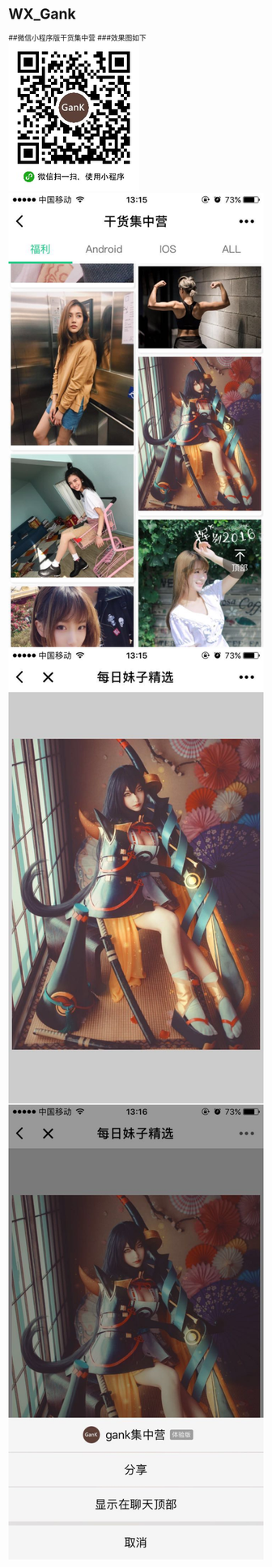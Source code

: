 # WX_Gank
##微信小程序版干货集中营 
###效果图如下
![image](https://github.com/jtsky/WX_Gank/blob/master/pic/ic.jpg)
![image](https://github.com/jtsky/WX_Gank/blob/master/pic/home.jpg)
![image](https://github.com/jtsky/WX_Gank/blob/master/pic/girl.jpg)
![image](https://github.com/jtsky/WX_Gank/blob/master/pic/share.jpg)
